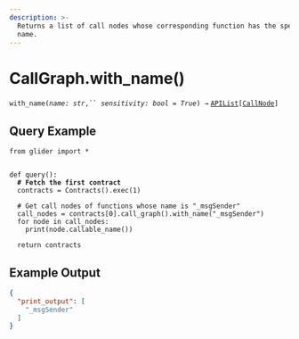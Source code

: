 ```yaml
---
description: >-
  Returns a list of call nodes whose corresponding function has the specified
  name.
---
```


# CallGraph.with\_name()

`with_name(`_`name: str`_`,`` `_`sensitivity: bool = True`_`) →` [`APIList`](../../iterables/apilist.md)`[`[`CallNode`](../callnode/)`]`

## Query Example

<pre class="language-python"><code class="lang-python">from glider import *


def query():
<strong>  # Fetch the first contract
</strong>  contracts = Contracts().exec(1)
  
  # Get call nodes of functions whose name is "_msgSender"
  call_nodes = contracts[0].call_graph().with_name("_msgSender")
  for node in call_nodes:
    print(node.callable_name())
    
  return contracts
</code></pre>

## Example Output

```json
{
  "print_output": [
    "_msgSender"
  ]
}
```
